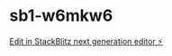 # sb1-w6mkw6

[Edit in StackBlitz next generation editor ⚡️](https://stackblitz.com/~/github.com/tokikokoko/sb1-w6mkw6)
